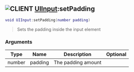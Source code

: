 ## ![](images/client.png "CLIENT") [UIInput](ui_input):setPadding

```lua
void UIInput:setPadding(number padding)
```

> Sets the padding inside the input element

### Arguments

| Type   | Name    | Description        | Optional |
| ------ | ------- | ------------------ | -------: |
| number | padding | The padding amount |          |
